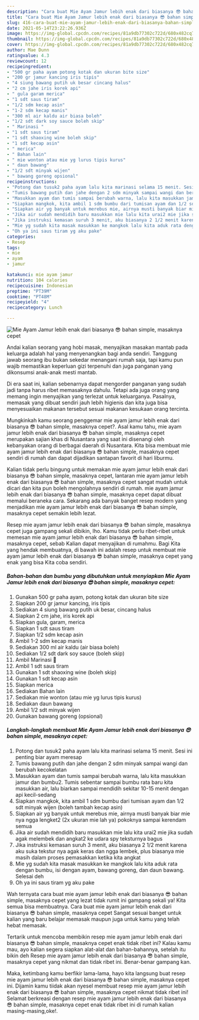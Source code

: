 ```yaml
---
description: "Cara buat Mie Ayam Jamur lebih enak dari biasanya 😎 bahan simple, masaknya cepet Sederhana dan Mudah Dibuat"
title: "Cara buat Mie Ayam Jamur lebih enak dari biasanya 😎 bahan simple, masaknya cepet Sederhana dan Mudah Dibuat"
slug: 416-cara-buat-mie-ayam-jamur-lebih-enak-dari-biasanya-bahan-simple-masaknya-cepet-sederhana-dan-mudah-dibuat
date: 2021-05-14T23:22:26.936Z
image: https://img-global.cpcdn.com/recipes/81a9db77302c722d/680x482cq70/mie-ayam-jamur-lebih-enak-dari-biasanya-😎-bahan-simple-masaknya-cepet-foto-resep-utama.jpg
thumbnail: https://img-global.cpcdn.com/recipes/81a9db77302c722d/680x482cq70/mie-ayam-jamur-lebih-enak-dari-biasanya-😎-bahan-simple-masaknya-cepet-foto-resep-utama.jpg
cover: https://img-global.cpcdn.com/recipes/81a9db77302c722d/680x482cq70/mie-ayam-jamur-lebih-enak-dari-biasanya-😎-bahan-simple-masaknya-cepet-foto-resep-utama.jpg
author: Mae Dunn
ratingvalue: 4.3
reviewcount: 12
recipeingredient:
- "500 gr paha ayam potong kotak dan ukuran bite size"
- "200 gr jamur kancing iris tipis"
- "4 siung bawang putih uk besar cincang halus"
- "2 cm jahe iris korek api"
- " gula garam merica"
- "1 sdt saus tiram"
- "1/2 sdm kecap asin"
- "1-2 sdm kecap manis"
- "300 ml air kaldu air biasa boleh"
- "1/2 sdt dark soy sauce boleh skip"
- " Marinasi "
- "1 sdt saus tiram"
- "1 sdt shaoxing wine boleh skip"
- "1 sdt kecap asin"
- " merica"
- " Bahan lain"
- " mie wonton atau mie yg lurus tipis kurus"
- " daun bawang"
- "1/2 sdt minyak wijen"
- " bawang goreng opsional"
recipeinstructions:
- "Potong dan tusuk2 paha ayam lalu kita marinasi selama 15 menit. Sesi ini penting biar ayam meresap"
- "Tumis bawang putih dan jahe dengan 2 sdm minyak sampai wangi dan berubah kecokelatan"
- "Masukkan ayam dan tumis sampai berubah warna, lalu kita masukkan jamur dan bumbu2. Tumis sebentar sampai bumbu rata baru kita masukkan air, lalu biarkan sampai mendidih sekitar 10-15 menit dengan api kecil-sedang"
- "Siapkan mangkok, kita ambil 1 sdm bumbu dari tumisan ayam dan 1/2 sdt minyak wijen (boleh tambah kecap asin)"
- "Siapkan air yg banyak untuk merebus mie, airnya musti banyak biar mie nya ngga lengket2 (2x ukuran mie lah ya) pokoknya sampai kerendam semua"
- "Jika air sudah mendidih baru masukkan mie lalu kita urai2 mie jika sudah agak melembek dan angkat2 ke udara spy teksturnya bagus"
- "Jika instruksi kemasan suruh 3 menit, aku biasanya 2 1/2 menit karena aku suka tekstur nya agak keras dan ngga lembek, plus biasanya mie masih dalam proses pemasakkan ketika kita angkat"
- "Mie yg sudah kita masak masukkan ke mangkok lalu kita aduk rata dengan bumbu, isi dengan ayam, bawang goreng, dan daun bawang. Selesai deh"
- "Oh ya ini saus tiram yg aku pake"
categories:
- Resep
tags:
- mie
- ayam
- jamur

katakunci: mie ayam jamur 
nutrition: 104 calories
recipecuisine: Indonesian
preptime: "PT39M"
cooktime: "PT48M"
recipeyield: "4"
recipecategory: Lunch

---
```



![Mie Ayam Jamur lebih enak dari biasanya 😎 bahan simple, masaknya cepet](https://img-global.cpcdn.com/recipes/81a9db77302c722d/680x482cq70/mie-ayam-jamur-lebih-enak-dari-biasanya-😎-bahan-simple-masaknya-cepet-foto-resep-utama.jpg)

Andai kalian seorang yang hobi masak, menyajikan masakan mantab pada keluarga adalah hal yang menyenangkan bagi anda sendiri. Tanggung jawab seorang ibu bukan sekedar menangani rumah saja, tapi kamu pun wajib memastikan keperluan gizi terpenuhi dan juga panganan yang dikonsumsi anak-anak mesti mantab.

Di era  saat ini, kalian sebenarnya dapat mengorder panganan yang sudah jadi tanpa harus ribet memasaknya dahulu. Tetapi ada juga orang yang memang ingin menyajikan yang terlezat untuk keluarganya. Pasalnya, memasak yang dibuat sendiri jauh lebih higienis dan kita juga bisa menyesuaikan makanan tersebut sesuai makanan kesukaan orang tercinta. 



Mungkinkah kamu seorang penggemar mie ayam jamur lebih enak dari biasanya 😎 bahan simple, masaknya cepet?. Asal kamu tahu, mie ayam jamur lebih enak dari biasanya 😎 bahan simple, masaknya cepet merupakan sajian khas di Nusantara yang saat ini disenangi oleh kebanyakan orang di berbagai daerah di Nusantara. Kita bisa membuat mie ayam jamur lebih enak dari biasanya 😎 bahan simple, masaknya cepet sendiri di rumah dan dapat dijadikan santapan favorit di hari liburmu.

Kalian tidak perlu bingung untuk memakan mie ayam jamur lebih enak dari biasanya 😎 bahan simple, masaknya cepet, lantaran mie ayam jamur lebih enak dari biasanya 😎 bahan simple, masaknya cepet sangat mudah untuk dicari dan kita pun boleh mengolahnya sendiri di rumah. mie ayam jamur lebih enak dari biasanya 😎 bahan simple, masaknya cepet dapat dibuat memalui beraneka cara. Sekarang ada banyak banget resep modern yang menjadikan mie ayam jamur lebih enak dari biasanya 😎 bahan simple, masaknya cepet semakin lebih lezat.

Resep mie ayam jamur lebih enak dari biasanya 😎 bahan simple, masaknya cepet juga gampang sekali dibikin, lho. Kamu tidak perlu ribet-ribet untuk memesan mie ayam jamur lebih enak dari biasanya 😎 bahan simple, masaknya cepet, sebab Kalian dapat menyajikan di rumahmu. Bagi Kita yang hendak membuatnya, di bawah ini adalah resep untuk membuat mie ayam jamur lebih enak dari biasanya 😎 bahan simple, masaknya cepet yang enak yang bisa Kita coba sendiri.

<!--inarticleads1-->

##### Bahan-bahan dan bumbu yang dibutuhkan untuk menyiapkan Mie Ayam Jamur lebih enak dari biasanya 😎 bahan simple, masaknya cepet:

1. Gunakan 500 gr paha ayam, potong kotak dan ukuran bite size
1. Siapkan 200 gr jamur kancing, iris tipis
1. Sediakan 4 siung bawang putih uk besar, cincang halus
1. Siapkan 2 cm jahe, iris korek api
1. Siapkan  gula, garam, merica
1. Siapkan 1 sdt saus tiram
1. Siapkan 1/2 sdm kecap asin
1. Ambil 1-2 sdm kecap manis
1. Sediakan 300 ml air kaldu (air biasa boleh)
1. Sediakan 1/2 sdt dark soy sauce (boleh skip)
1. Ambil  Marinasi 🐔
1. Ambil 1 sdt saus tiram
1. Gunakan 1 sdt shaoxing wine (boleh skip)
1. Gunakan 1 sdt kecap asin
1. Siapkan  merica
1. Sediakan  Bahan lain
1. Sediakan  mie wonton (atau mie yg lurus tipis kurus)
1. Sediakan  daun bawang
1. Ambil 1/2 sdt minyak wijen
1. Gunakan  bawang goreng (opsional)




<!--inarticleads2-->

##### Langkah-langkah membuat Mie Ayam Jamur lebih enak dari biasanya 😎 bahan simple, masaknya cepet:

1. Potong dan tusuk2 paha ayam lalu kita marinasi selama 15 menit. Sesi ini penting biar ayam meresap
1. Tumis bawang putih dan jahe dengan 2 sdm minyak sampai wangi dan berubah kecokelatan
1. Masukkan ayam dan tumis sampai berubah warna, lalu kita masukkan jamur dan bumbu2. Tumis sebentar sampai bumbu rata baru kita masukkan air, lalu biarkan sampai mendidih sekitar 10-15 menit dengan api kecil-sedang
1. Siapkan mangkok, kita ambil 1 sdm bumbu dari tumisan ayam dan 1/2 sdt minyak wijen (boleh tambah kecap asin)
1. Siapkan air yg banyak untuk merebus mie, airnya musti banyak biar mie nya ngga lengket2 (2x ukuran mie lah ya) pokoknya sampai kerendam semua
1. Jika air sudah mendidih baru masukkan mie lalu kita urai2 mie jika sudah agak melembek dan angkat2 ke udara spy teksturnya bagus
1. Jika instruksi kemasan suruh 3 menit, aku biasanya 2 1/2 menit karena aku suka tekstur nya agak keras dan ngga lembek, plus biasanya mie masih dalam proses pemasakkan ketika kita angkat
1. Mie yg sudah kita masak masukkan ke mangkok lalu kita aduk rata dengan bumbu, isi dengan ayam, bawang goreng, dan daun bawang. Selesai deh
1. Oh ya ini saus tiram yg aku pake




Wah ternyata cara buat mie ayam jamur lebih enak dari biasanya 😎 bahan simple, masaknya cepet yang lezat tidak rumit ini gampang sekali ya! Kita semua bisa membuatnya. Cara buat mie ayam jamur lebih enak dari biasanya 😎 bahan simple, masaknya cepet Sangat sesuai banget untuk kalian yang baru belajar memasak maupun juga untuk kamu yang telah hebat memasak.

Tertarik untuk mencoba membikin resep mie ayam jamur lebih enak dari biasanya 😎 bahan simple, masaknya cepet enak tidak ribet ini? Kalau kamu mau, ayo kalian segera siapkan alat-alat dan bahan-bahannya, setelah itu bikin deh Resep mie ayam jamur lebih enak dari biasanya 😎 bahan simple, masaknya cepet yang nikmat dan tidak ribet ini. Benar-benar gampang kan. 

Maka, ketimbang kamu berfikir lama-lama, hayo kita langsung buat resep mie ayam jamur lebih enak dari biasanya 😎 bahan simple, masaknya cepet ini. Dijamin kamu tiidak akan nyesel membuat resep mie ayam jamur lebih enak dari biasanya 😎 bahan simple, masaknya cepet nikmat tidak ribet ini! Selamat berkreasi dengan resep mie ayam jamur lebih enak dari biasanya 😎 bahan simple, masaknya cepet enak tidak ribet ini di rumah kalian masing-masing,oke!.

